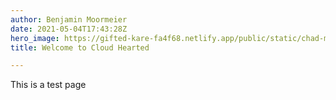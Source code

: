 ```yaml
---
author: Benjamin Moormeier
date: 2021-05-04T17:43:28Z
hero_image: https://gifted-kare-fa4f68.netlify.app/public/static/chad-madden-ogiozhnb1qm-unsplash.jpg
title: Welcome to Cloud Hearted

---
```

This is a test page